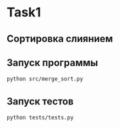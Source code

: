 # Task1
## Сортировка слиянием
## Запуск программы
```bash
python src/merge_sort.py
```
## Запуск тестов
```bash
python tests/tests.py
```